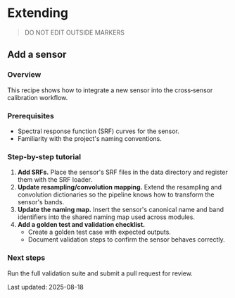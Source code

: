 # Extending

> DO NOT EDIT OUTSIDE MARKERS
<!-- FILLME:START -->
## Add a sensor

### Overview
This recipe shows how to integrate a new sensor into the cross‑sensor calibration
workflow.

### Prerequisites
- Spectral response function (SRF) curves for the sensor.
- Familiarity with the project's naming conventions.

### Step-by-step tutorial
1. **Add SRFs.** Place the sensor's SRF files in the data directory and register
   them with the SRF loader.
2. **Update resampling/convolution mapping.** Extend the resampling and
   convolution dictionaries so the pipeline knows how to transform the sensor's
   bands.
3. **Update the naming map.** Insert the sensor's canonical name and band
   identifiers into the shared naming map used across modules.
4. **Add a golden test and validation checklist.**
   - Create a golden test case with expected outputs.
   - Document validation steps to confirm the sensor behaves correctly.

### Next steps
Run the full validation suite and submit a pull request for review.

Last updated: 2025-08-18
<!-- FILLME:END -->

